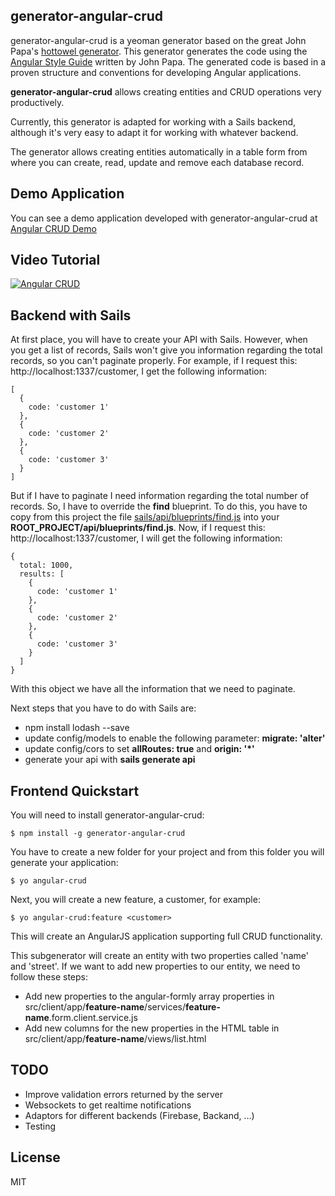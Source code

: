 ## generator-angular-crud

generator-angular-crud is a yeoman generator based on the great John Papa's [hottowel generator](https://github.com/johnpapa/generator-hottowel). This generator generates the code using the [Angular Style Guide](https://github.com/johnpapa/angular-styleguide) written by John Papa. The generated code is based in a proven structure and conventions for developing Angular applications.

**generator-angular-crud** allows creating entities and CRUD operations very productively.

Currently, this generator is adapted for working with a Sails backend, although it's very easy to adapt it for working with whatever backend.

The generator allows creating entities automatically in a table form from where you can create, read, update and remove each database record.

## Demo Application

You can see a demo application developed with generator-angular-crud at [Angular CRUD Demo](http://45.55.146.80:8080/)

## Video Tutorial

[![Angular CRUD](http://www.jlmonteagudo.com/wp-content/uploads/2015/04/generator-angular-crud-readme.png)](http://youtu.be/O_AqjE7e_As)


## Backend with Sails

At first place, you will have to create your API with Sails. However, when you get a list of records, Sails won't give you information regarding the total records, so you can't paginate properly. For example, if I request this: http://localhost:1337/customer, I get the following information:

```
[
  {
    code: 'customer 1'
  },
  {
    code: 'customer 2'
  },
  {
    code: 'customer 3'
  }
]
```

But if I have to paginate I need information regarding the total number of records. So, I have to override the **find** blueprint. To do this, you have to copy from this project the file [sails/api/blueprints/find.js](https://raw.githubusercontent.com/jlmonteagudo/generator-angular-crud/master/sails/api/blueprints/find.js) into your **ROOT_PROJECT/api/blueprints/find.js**. Now, if I request this: http://localhost:1337/customer, I will get the following information:

```
{
  total: 1000,
  results: [
    {
      code: 'customer 1'
    },
    {
      code: 'customer 2'
    },
    {
      code: 'customer 3'
    }
  ]
}
```

With this object we have all the information that we need to paginate.

Next steps that you have to do with Sails are:

* npm install lodash --save
* update config/models to enable the following parameter:  **migrate: 'alter'**
* update config/cors to set **allRoutes: true** and **origin: '*'**
* generate your api with **sails generate api <module-name>**

## Frontend Quickstart

You will need to install generator-angular-crud:

```
$ npm install -g generator-angular-crud
```

You have to create a new folder for your project and from this folder you will generate your application:

```
$ yo angular-crud
```

Next, you will create a new feature, a customer, for example:

```
$ yo angular-crud:feature <customer>
```

This will create an AngularJS application supporting full CRUD functionality.

This subgenerator will create an entity with two properties called 'name' and 'street'. If we want to add new properties to our entity, we need to follow these steps:

* Add new properties to the angular-formly array properties in src/client/app/**feature-name**/services/**feature-name**.form.client.service.js
* Add new columns for the new properties in the HTML table in src/client/app/**feature-name**/views/list.html


## TODO

* Improve validation errors returned by the server
* Websockets to get realtime notifications
* Adaptors for different backends (Firebase, Backand, ...)
* Testing

## License

MIT
